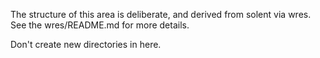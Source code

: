 The structure of this area is deliberate, and derived from solent via wres.
See the wres/README.md for more details.

Don't create new directories in here.

